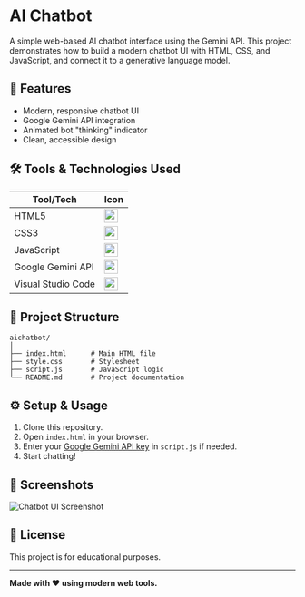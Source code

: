 # AI Chatbot

A simple web-based AI chatbot interface using the Gemini API. This project demonstrates how to build a modern chatbot UI with HTML, CSS, and JavaScript, and connect it to a generative language model.

## 🚀 Features

- Modern, responsive chatbot UI  
- Google Gemini API integration  
- Animated bot "thinking" indicator  
- Clean, accessible design

## 🛠️ Tools & Technologies Used

| Tool/Tech         | Icon                                                                 |
|-------------------|----------------------------------------------------------------------|
| HTML5             | <img src="https://img.icons8.com/color/48/html-5.png" width="24"/>   |
| CSS3              | <img src="https://img.icons8.com/color/48/css3.png" width="24"/>     |
| JavaScript        | <img src="https://img.icons8.com/color/48/javascript.png" width="24"/>|
| Google Gemini API | <img src="https://img.icons8.com/color/48/google-logo.png" width="24"/>|
| Visual Studio Code| <img src="https://img.icons8.com/fluent/48/visual-studio-code-2019.png" width="24"/>|

## 📁 Project Structure

```
aichatbot/
│
├── index.html      # Main HTML file
├── style.css       # Stylesheet
├── script.js       # JavaScript logic
└── README.md       # Project documentation
```

## ⚙️ Setup & Usage

1. Clone this repository.
2. Open `index.html` in your browser.
3. Enter your [Google Gemini API key](https://ai.google.dev/) in `script.js` if needed.
4. Start chatting!

## 📸 Screenshots

![Chatbot UI Screenshot](https://img.icons8.com/fluency/96/robot-2.png)

## 📄 License

This project is for educational purposes.

---

**Made with ❤️ using modern web tools.**